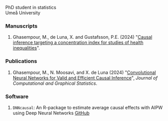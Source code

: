 PhD student in statistics \
Umeå University 

### Manuscripts
1. Ghasempour, M., de Luna, X. and Gustafsson, P.E. (2024) "[Causal inference targeting a concentration index for studies of health inequalities](https://doi.org/10.48550/arXiv.2410.08849)".

### Publications
1. Ghasempour, M., N. Moosavi, and X. de Luna (2024) "[Convolutional Neural Networks for Valid and Efficient Causal Inference](https://doi.org/10.1080/10618600.2023.2257247)", *Journal of Computational and Graphical Statistics*.

### Software
1. `DNNcausal`: An R-package to estimate average causal effects with AIPW using Deep Neural Networks [GitHub](https://github.com/stat4reg/DNNcausal)
